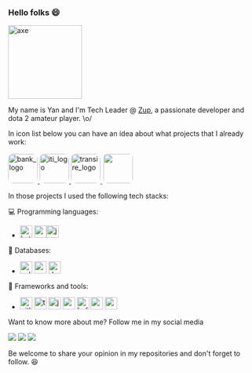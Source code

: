 ### Hello folks 😄
<img src="https://user-images.githubusercontent.com/5366951/139567431-e2ed8b35-df2c-4081-a635-eb6b72b66389.jpg" alt="axe" style="width: 150px"></img>

My name is Yan and I'm Tech Leader @ [Zup](https://www.zup.com.br/), a passionate developer and dota 2 amateur player. \o/

In icon list below you can have an idea about what projects that I already work:


<a href="https://finsiders.com.br/2022/02/28/as-novas-apostas-do-itau-bba-para-crescer-entre-as-techs/">
    <img src="https://encrypted-tbn0.gstatic.com/images?q=tbn:ANd9GcSEjmJtjgyVWWTzhfc2-ZIFCwZokD6ek3lQx4152kLZdl1n4oVQORY2s6yFE4w4JB3O5Jw&usqp=CAU"
         alt="bank_logo" style="border: 0 solid white; border-radius: 10px; width: 60px"/>
</a>
<a href="https://iti.itau/">
    <img src="https://user-images.githubusercontent.com/5366951/139567587-ab4b8231-b8d9-4fd5-97b8-87ed7915e659.png"
         alt="iti_logo" style="border: 0 solid white; border-radius: 10px; width: 60px"/>
</a>
<a href="https://www.transire.com.br/">
    <img src="https://media-exp1.licdn.com/dms/image/C560BAQF1aZ4BOdyqkw/company-logo_200_200/0/1539724184310?e=2147483647&v=beta&t=baUDPXU7Pp5SwciufV0FFAcRhtm56yhzleGKiqOrh0A"
         alt="transire_logo" style="border: 0 solid white; border-radius: 10px; width: 60px"/>
</a>
<a href="https://supergeeks.com.br/">
 <img src="https://pbs.twimg.com/profile_images/834059561032151041/frG20364_400x400.jpg" style="border: 2px solid white; border-radius: 10px; width: 60px" >
</a>

In those projects I used the following tech stacks:

💻 Programming languages:

* <img src="https://upload.wikimedia.org/wikipedia/commons/thumb/7/74/Kotlin_Icon.png/1200px-Kotlin_Icon.png" alt="kotlin_logo" style="width: 25px"/> <img src="https://iconape.com/wp-content/png_logo_vector/c.png" alt="csharp_logo" style="width: 25px"/><img src="https://cdn-icons-png.flaticon.com/512/226/226777.png" alt="java_logo" style="width: 25px"/>

💾 Databases:

* <img src="https://www.seekpng.com/png/full/256-2566170_free-high-quality-sql-microsoft-sql-server-icon.png" alt="sql_server_icon" style="width: 25px"/> <img src="https://user-images.githubusercontent.com/24623425/36042969-f87531d4-0d8a-11e8-9dee-e87ab8c6a9e3.png" alt="postgres_icon" style="width: 25px"/> <img src="https://destra.software/content/139447302d72e5568f6eb89c4abba1c1.svg" alt="dynamo_db" style="width: 25px"/>

🔧 Frameworks and tools:

* <img src="https://cdn.icon-icons.com/icons2/2415/PNG/512/gitlab_original_logo_icon_146503.png" alt="gitlab_ci" style="width: 25px"/> <img src="https://caiodelgado.dev/content/images/2020/04/terraform_d56939b1fa30e9c48acec1ccd8d4e507.png" alt="terraform_logo" style="width: 25px"/> <img src="http://mirrors.jenkins.io/art/jenkins-logo/headshot.svg" alt="jenkins_logo" style="width: 25px"/> <img src="https://static.docs.com/ui/media/product/azure/spring-cloud.svg" alt="spring_logo" style="width: 25px"/> <img src="https://upload.wikimedia.org/wikipedia/commons/thumb/0/0a/Apache_kafka-icon.svg/2048px-Apache_kafka-icon.svg.png" alt="kafka_logo" style="width: 25px"/> <img src="https://encrypted-tbn0.gstatic.com/images?q=tbn:ANd9GcSm4WweXRCA5-B2-AKKOKntcbUQAlPc0WW5coRkAdLr53h0002Aq6FPWw79--m6GGdHGiM&usqp=CAU" alt="avro_logo" style="width: 25px"/> <img src="https://media-exp1.licdn.com/dms/image/C4D0BAQEqngOW2G6vuw/company-logo_200_200/0/1624901824586?e=2147483647&v=beta&t=RM9fTeiBtqI7u44mhCKfbr8MWkw5ZxvAVMHBqofV0Bk" alt="aws_logo" style="width: 25px"/>

Want to know more about me? Follow me in my social media

<a href="https://instagram.com/yan.brandao" target="_blank"><img src="https://img.shields.io/badge/-Instagram-%23E4405F?style=for-the-badge&logo=instagram&logoColor=white" target="_blank"></a> 
<a href = "mailto:ybrandao.d@gmail.com"><img src="https://img.shields.io/badge/-Gmail-%23333?style=for-the-badge&logo=gmail&logoColor=white" target="_blank"></a>
<a href="https://www.linkedin.com/in/yanbrandao/" target="_blank"><img src="https://img.shields.io/badge/-LinkedIn-%230077B5?style=for-the-badge&logo=linkedin&logoColor=white" target="_blank"></a>

Be welcome to share your opinion in my repositories and don't forget to follow. 😆
